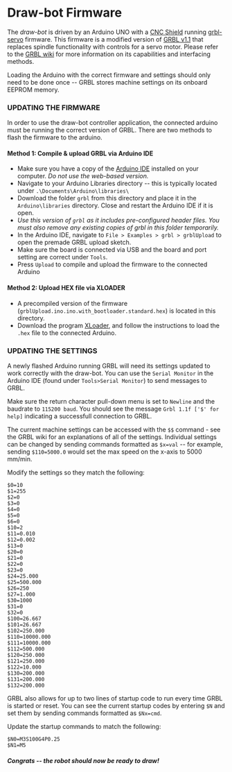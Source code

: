 # Draw-bot Firmware

The _draw-bot_ is driven by an Arduino UNO with a [CNC Shield](http://blog.protoneer.co.nz/arduino-cnc-shield/) running [grbl-servo](https://github.com/cprezzi/grbl-servo) firmware. This firmware is a modified version of [GRBL v1.1](https://github.com/gnea/grbl/) that replaces spindle functionality with controls for a servo motor. Please refer to the [GRBL wiki](https://github.com/gnea/grbl/wiki) for more information on its capabilities and interfacing methods.

Loading the Arduino with the correct firmware and settings should only need to be done once -- GRBL stores machine settings on its onboard EEPROM memory.

### UPDATING THE FIRMWARE
In order to use the draw-bot controller application, the connected arduino must be running the correct version of GRBL. There are two methods to flash the firmware to the arduino.

#### Method 1: Compile & upload GRBL via Arduino IDE
- Make sure you have a copy of the [Arduino IDE](https://www.arduino.cc/en/Main/Software) installed on your computer. _Do not use the web-based version._
- Navigate to your Arduino Libraries directory -- this is typically located under `.\Documents\Arduino\libraries\`
- Download the folder `grbl` from this directory and place it in the `Arduino\libraries` directory. Close and restart the Arduino IDE if it is open.
- _Use this version of `grbl` as it includes pre-configured header files. You must also remove any existing copies of grbl in this folder temporarily._
- In the Arduino IDE, navigate to `File > Examples > grbl > grblUpload` to open the premade GRBL upload sketch.
- Make sure the board is connected via USB and the board and port setting are correct under `Tools`.
- Press `Upload` to compile and upload the firmware to the connected Arduino


#### Method 2: Upload HEX file via XLOADER
- A precompiled version of the firmware (`grblUpload.ino.ino.with_bootloader.standard.hex`) is located in this directory.
- Download the program [XLoader](http://russemotto.com/xloader/), and follow the instructions to load the `.hex` file to the connected Arduino.

### UPDATING THE SETTINGS
A newly flashed Arduino running GRBL will need its settings updated to work correctly with the draw-bot. You can use the `Serial Monitor` in the Arduino IDE (found under `Tools>Serial Monitor`) to send messages to GRBL.

Make sure the return character pull-down menu is set to `Newline` and the baudrate to `115200 baud`. You should see the message `Grbl 1.1f ['$' for help]` indicating a successfull connection to GRBL.

The current machine settings can be accessed with the `$$` command - see the GRBL wiki for an explanations of all of the settings. Individual settings can be changed by sending commands formatted as `$x=val` -- for example, sending `$110=5000.0` would set the max speed on the x-axis to 5000 mm/min.

Modify the settings so they match the following:
```
$0=10
$1=255
$2=0
$3=0
$4=0
$5=0
$6=0
$10=2
$11=0.010
$12=0.002
$13=0
$20=0
$21=0
$22=0
$23=0
$24=25.000
$25=500.000
$26=250
$27=1.000
$30=1000
$31=0
$32=0
$100=26.667
$101=26.667
$102=250.000
$110=10000.000
$111=10000.000
$112=500.000
$120=250.000
$121=250.000
$122=10.000
$130=200.000
$131=200.000
$132=200.000
```

GRBL also allows for up to two lines of startup code to run every time GRBL is started or reset. You can see the current startup codes by entering `$N` and set them by sending commands formatted as `$Nx=cmd`.

Update the startup commands to match the following:
```
$N0=M3S100G4P0.25
$N1=M5
```

#### _Congrats -- the robot should now be ready to draw!_
